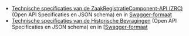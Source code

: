 * [Technische specificaties van de ZaakRegistratieComponent-API (ZRC)](https://github.com/JohanBoer/Test/Tree/master/Specificatie/zrc/openapi.yaml) (Open API Specificaties en JSON schema) en in [Swagger-formaat](https://petstore.swagger.io/?url=https://github.com/JohanBoer/Test/tree/master/Specificatie/zrc/openapi.yaml)
* [Technische specificaties van de Historische Bevragingen](https://github.com/VNG-Realisatie/Bevragingen-ingeschreven-personen/tree/master/api-specificatie/Bevraging-Historie) (Open API Specificaties en JSON schema) en in [[Swagger-formaat](https://petstore.swagger.io/?url=https://raw.githubusercontent.com/VNG-Realisatie/Bevragingen-ingeschreven-personen/master/api-specificatie/Bevraging-Historie/openapi.yaml)
